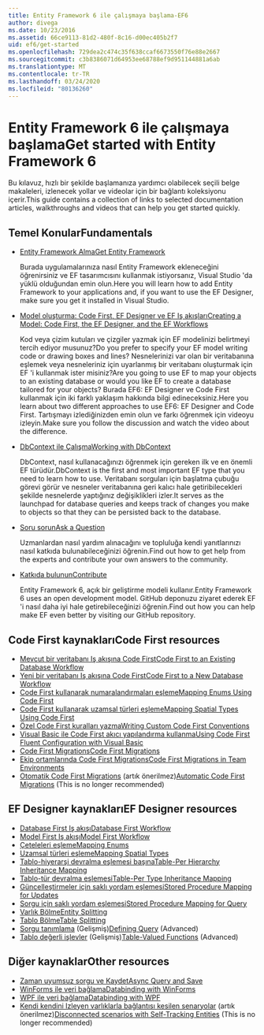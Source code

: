 ```yaml
---
title: Entity Framework 6 ile çalışmaya başlama-EF6
author: divega
ms.date: 10/23/2016
ms.assetid: 66ce9113-81d2-480f-8c16-d00ec405b2f7
uid: ef6/get-started
ms.openlocfilehash: 729dea2c474c35f638ccaf6673550f76e88e2667
ms.sourcegitcommit: c3b8386071d64953ee68788ef9d951144881a6ab
ms.translationtype: MT
ms.contentlocale: tr-TR
ms.lasthandoff: 03/24/2020
ms.locfileid: "80136260"
---
```

# <a name="get-started-with-entity-framework-6"></a><span data-ttu-id="7f42e-102">Entity Framework 6 ile çalışmaya başlama</span><span class="sxs-lookup"><span data-stu-id="7f42e-102">Get started with Entity Framework 6</span></span>

<span data-ttu-id="7f42e-103">Bu kılavuz, hızlı bir şekilde başlamanıza yardımcı olabilecek seçili belge makaleleri, izlenecek yollar ve videolar için bir bağlantı koleksiyonu içerir.</span><span class="sxs-lookup"><span data-stu-id="7f42e-103">This guide contains a collection of links to selected documentation articles, walkthroughs and videos that can help you get started quickly.</span></span>

## <a name="fundamentals"></a><span data-ttu-id="7f42e-104">Temel Konular</span><span class="sxs-lookup"><span data-stu-id="7f42e-104">Fundamentals</span></span>

* [<span data-ttu-id="7f42e-105">Entity Framework Alma</span><span class="sxs-lookup"><span data-stu-id="7f42e-105">Get Entity Framework</span></span>](~/ef6/fundamentals/install.md)

  <span data-ttu-id="7f42e-106">Burada uygulamalarınıza nasıl Entity Framework ekleneceğini öğrenirsiniz ve EF tasarımcısını kullanmak istiyorsanız, Visual Studio 'da yüklü olduğundan emin olun.</span><span class="sxs-lookup"><span data-stu-id="7f42e-106">Here you will learn how to add Entity Framework to your applications and, if you want to use the EF Designer, make sure you get it installed in Visual Studio.</span></span>

* [<span data-ttu-id="7f42e-107">Model oluşturma: Code First, EF Designer ve EF Iş akışları</span><span class="sxs-lookup"><span data-stu-id="7f42e-107">Creating a Model: Code First, the EF Designer, and the EF Workflows</span></span>](~/ef6/modeling/index.md)

  <span data-ttu-id="7f42e-108">Kod veya çizim kutuları ve çizgiler yazmak için EF modelinizi belirtmeyi tercih ediyor musunuz?</span><span class="sxs-lookup"><span data-stu-id="7f42e-108">Do you prefer to specify your EF model writing code or drawing boxes and lines?</span></span>
<span data-ttu-id="7f42e-109">Nesnelerinizi var olan bir veritabanına eşlemek veya nesneleriniz için uyarlanmış bir veritabanı oluşturmak için EF 'i kullanmak ister misiniz?</span><span class="sxs-lookup"><span data-stu-id="7f42e-109">Are you going to use EF to map your objects to an existing database or would you like EF to create a database tailored for your objects?</span></span>
<span data-ttu-id="7f42e-110">Burada EF6: EF Designer ve Code First kullanmak için iki farklı yaklaşım hakkında bilgi edineceksiniz.</span><span class="sxs-lookup"><span data-stu-id="7f42e-110">Here you learn about two different approaches to use EF6: EF Designer and Code First.</span></span>
<span data-ttu-id="7f42e-111">Tartışmayı izlediğinizden emin olun ve farkı öğrenmek için videoyu izleyin.</span><span class="sxs-lookup"><span data-stu-id="7f42e-111">Make sure you follow the discussion and watch the video about the difference.</span></span>

* [<span data-ttu-id="7f42e-112">DbContext ile Çalışma</span><span class="sxs-lookup"><span data-stu-id="7f42e-112">Working with DbContext</span></span>](~/ef6/fundamentals/working-with-dbcontext.md)

  <span data-ttu-id="7f42e-113">DbContext, nasıl kullanacağınızı öğrenmek için gereken ilk ve en önemli EF türüdür.</span><span class="sxs-lookup"><span data-stu-id="7f42e-113">DbContext is the first and most important EF type that you need to learn how to use.</span></span> <span data-ttu-id="7f42e-114">Veritabanı sorguları için başlatma çubuğu görevi görür ve nesneler veritabanına geri kalıcı hale getiribilecekleri şekilde nesnelerde yaptığınız değişiklikleri izler.</span><span class="sxs-lookup"><span data-stu-id="7f42e-114">It serves as the launchpad for database queries and keeps track of changes you make to objects so that they can be persisted back to the database.</span></span>

* [<span data-ttu-id="7f42e-115">Soru sorun</span><span class="sxs-lookup"><span data-stu-id="7f42e-115">Ask a Question</span></span>](~/ef6/resources/get-help.md)

  <span data-ttu-id="7f42e-116">Uzmanlardan nasıl yardım alınacağını ve topluluğa kendi yanıtlarınızı nasıl katkıda bulunabileceğinizi öğrenin.</span><span class="sxs-lookup"><span data-stu-id="7f42e-116">Find out how to get help from the experts and contribute your own answers to the community.</span></span>

* [<span data-ttu-id="7f42e-117">Katkıda bulunun</span><span class="sxs-lookup"><span data-stu-id="7f42e-117">Contribute</span></span>](https://github.com/aspnet/EntityFramework6/)

  <span data-ttu-id="7f42e-118">Entity Framework 6, açık bir geliştirme modeli kullanır.</span><span class="sxs-lookup"><span data-stu-id="7f42e-118">Entity Framework 6 uses an open development model.</span></span> <span data-ttu-id="7f42e-119">GitHub deponuzu ziyaret ederek EF 'i nasıl daha iyi hale getirebileceğinizi öğrenin.</span><span class="sxs-lookup"><span data-stu-id="7f42e-119">Find out how you can help make EF even better by visiting our GitHub repository.</span></span>

## <a name="code-first-resources"></a><span data-ttu-id="7f42e-120">Code First kaynakları</span><span class="sxs-lookup"><span data-stu-id="7f42e-120">Code First resources</span></span>

  - [<span data-ttu-id="7f42e-121">Mevcut bir veritabanı Iş akışına Code First</span><span class="sxs-lookup"><span data-stu-id="7f42e-121">Code First to an Existing Database Workflow</span></span>](~/ef6/modeling/code-first/workflows/existing-database.md)
  - [<span data-ttu-id="7f42e-122">Yeni bir veritabanı Iş akışına Code First</span><span class="sxs-lookup"><span data-stu-id="7f42e-122">Code First to a New Database Workflow</span></span>](~/ef6/modeling/code-first/workflows/new-database.md)
  - [<span data-ttu-id="7f42e-123">Code First kullanarak numaralandırmaları eşleme</span><span class="sxs-lookup"><span data-stu-id="7f42e-123">Mapping Enums Using Code First</span></span>](~/ef6/modeling/code-first/data-types/enums.md)
  - [<span data-ttu-id="7f42e-124">Code First kullanarak uzamsal türleri eşleme</span><span class="sxs-lookup"><span data-stu-id="7f42e-124">Mapping Spatial Types Using Code First</span></span>](~/ef6/modeling/code-first/data-types/spatial.md)
  - [<span data-ttu-id="7f42e-125">Özel Code First kuralları yazma</span><span class="sxs-lookup"><span data-stu-id="7f42e-125">Writing Custom Code First Conventions</span></span>](~/ef6/modeling/code-first/conventions/custom.md)
  - [<span data-ttu-id="7f42e-126">Visual Basic ile Code First akıcı yapılandırma kullanma</span><span class="sxs-lookup"><span data-stu-id="7f42e-126">Using Code First Fluent Configuration with Visual Basic</span></span>](~/ef6/modeling/code-first/fluent/vb.md)
  - [<span data-ttu-id="7f42e-127">Code First Migrations</span><span class="sxs-lookup"><span data-stu-id="7f42e-127">Code First Migrations</span></span>](~/ef6/modeling/code-first/migrations/index.md)
  - [<span data-ttu-id="7f42e-128">Ekip ortamlarında Code First Migrations</span><span class="sxs-lookup"><span data-stu-id="7f42e-128">Code First Migrations in Team Environments</span></span>](~/ef6/modeling/code-first/migrations/teams.md)
  - <span data-ttu-id="7f42e-129">[Otomatik Code First Migrations](~/ef6/modeling/code-first/migrations/automatic.md) (artık önerilmez)</span><span class="sxs-lookup"><span data-stu-id="7f42e-129">[Automatic Code First Migrations](~/ef6/modeling/code-first/migrations/automatic.md) (This is no longer recommended)</span></span>

## <a name="ef-designer-resources"></a><span data-ttu-id="7f42e-130">EF Designer kaynakları</span><span class="sxs-lookup"><span data-stu-id="7f42e-130">EF Designer resources</span></span>
  - [<span data-ttu-id="7f42e-131">Database First Iş akışı</span><span class="sxs-lookup"><span data-stu-id="7f42e-131">Database First Workflow</span></span>](~/ef6/modeling/designer/workflows/database-first.md)
  - [<span data-ttu-id="7f42e-132">Model First Iş akışı</span><span class="sxs-lookup"><span data-stu-id="7f42e-132">Model First Workflow</span></span>](~/ef6/modeling/designer/workflows/model-first.md)
  - [<span data-ttu-id="7f42e-133">Çeteleleri eşleme</span><span class="sxs-lookup"><span data-stu-id="7f42e-133">Mapping Enums</span></span>](~/ef6/modeling/designer/data-types/enums.md)
  - [<span data-ttu-id="7f42e-134">Uzamsal türleri eşleme</span><span class="sxs-lookup"><span data-stu-id="7f42e-134">Mapping Spatial Types</span></span>](~/ef6/modeling/designer/data-types/spatial.md)
  - [<span data-ttu-id="7f42e-135">Tablo-hiyerarşi devralma eşlemesi başına</span><span class="sxs-lookup"><span data-stu-id="7f42e-135">Table-Per Hierarchy Inheritance Mapping</span></span>](~/ef6/modeling/designer/inheritance/tph.md)
  - [<span data-ttu-id="7f42e-136">Tablo-tür devralma eşlemesi</span><span class="sxs-lookup"><span data-stu-id="7f42e-136">Table-Per Type Inheritance Mapping</span></span>](~/ef6/modeling/designer/inheritance/tpt.md)
  - [<span data-ttu-id="7f42e-137">Güncelleştirmeler için saklı yordam eşlemesi</span><span class="sxs-lookup"><span data-stu-id="7f42e-137">Stored Procedure Mapping for Updates</span></span>](~/ef6/modeling/designer/stored-procedures/cud.md)
  - [<span data-ttu-id="7f42e-138">Sorgu için saklı yordam eşlemesi</span><span class="sxs-lookup"><span data-stu-id="7f42e-138">Stored Procedure Mapping for Query</span></span>](~/ef6/modeling/designer/stored-procedures/query.md)
  - [<span data-ttu-id="7f42e-139">Varlık Bölme</span><span class="sxs-lookup"><span data-stu-id="7f42e-139">Entity Splitting</span></span>](~/ef6/modeling/designer/entity-splitting.md)
  - [<span data-ttu-id="7f42e-140">Tablo Bölme</span><span class="sxs-lookup"><span data-stu-id="7f42e-140">Table Splitting</span></span>](~/ef6/modeling/designer/table-splitting.md)
  - <span data-ttu-id="7f42e-141">[Sorgu tanımlama](~/ef6/modeling/designer/advanced/defining-query.md) (Gelişmiş)</span><span class="sxs-lookup"><span data-stu-id="7f42e-141">[Defining Query](~/ef6/modeling/designer/advanced/defining-query.md) (Advanced)</span></span>
  - <span data-ttu-id="7f42e-142">[Tablo değerli işlevler](~/ef6/modeling/designer/advanced/tvfs.md) (Gelişmiş)</span><span class="sxs-lookup"><span data-stu-id="7f42e-142">[Table-Valued Functions](~/ef6/modeling/designer/advanced/tvfs.md) (Advanced)</span></span>

## <a name="other-resources"></a><span data-ttu-id="7f42e-143">Diğer kaynaklar</span><span class="sxs-lookup"><span data-stu-id="7f42e-143">Other resources</span></span>
  - [<span data-ttu-id="7f42e-144">Zaman uyumsuz sorgu ve Kaydet</span><span class="sxs-lookup"><span data-stu-id="7f42e-144">Async Query and Save</span></span>](~/ef6/fundamentals/async.md)
  - [<span data-ttu-id="7f42e-145">WinForms ile veri bağlama</span><span class="sxs-lookup"><span data-stu-id="7f42e-145">Databinding with WinForms</span></span>](~/ef6/fundamentals/databinding/winforms.md)
  - [<span data-ttu-id="7f42e-146">WPF ile veri bağlama</span><span class="sxs-lookup"><span data-stu-id="7f42e-146">Databinding with WPF</span></span>](~/ef6/fundamentals/databinding/wpf.md)
  - <span data-ttu-id="7f42e-147">[Kendi kendini Izleyen varlıklarla bağlantısı kesilen senaryolar](~/ef6/fundamentals/disconnected-entities/self-tracking-entities/walkthrough.md) (artık önerilmez)</span><span class="sxs-lookup"><span data-stu-id="7f42e-147">[Disconnected scenarios with Self-Tracking Entities](~/ef6/fundamentals/disconnected-entities/self-tracking-entities/walkthrough.md) (This is no longer recommended)</span></span>
